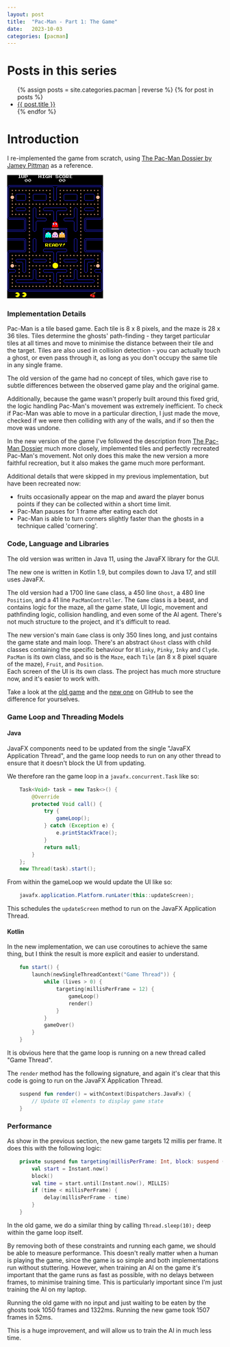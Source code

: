 ```yaml
---
layout: post
title:  "Pac-Man - Part 1: The Game"
date:   2023-10-03
categories: [pacman]
---
```


# Posts in this series
<ul>
  {% assign posts = site.categories.pacman | reverse %}
  {% for post in posts %}
    <li>
      <a href="{{ post.url }}">{{ post.title }}</a>
    </li>
  {% endfor %}
</ul>

# Introduction

I re-implemented the game from scratch, using [The Pac-Man Dossier by Jamey Pittman](https://pacman.holenet.info) as 
a reference. 

![pac-man.png](/assets/pacman-game.png)

### Implementation Details

Pac-Man is a tile based game. Each tile is 8 x 8 pixels, and the maze is 28 x 36 tiles. 
Tiles determine the ghosts' path-finding - they target particular tiles at all times and move to
minimise the distance between their tile and the target. Tiles are also used in collision detection - 
you can actually touch a ghost, or even pass through it, as long as you don't occupy the same tile in any single frame.

The old version of the game had no concept of tiles, which gave rise to subtle differences between the observed 
game play and the original game.

Additionally, because the game wasn't properly built around this fixed grid, the logic handling Pac-Man's movement was 
extremely inefficient. To check if Pac-Man was able to move in a particular direction, I just made the move,
checked if we were then colliding with any of the walls, and if so then the move was undone.

In the new version of the game I've followed the description from [The Pac-Man Dossier](https://pacman.holenet.info)
much more closely, implemented tiles and perfectly recreated Pac-Man's movement. Not only does this make the new version
a more faithful recreation, but it also makes the game much more performant.

Additional details that were skipped in my previous implementation, but have been recreated now:
* fruits occasionally appear on the map and award the player bonus points if they can be collected within a 
short time limit. 
* Pac-Man pauses for 1 frame after eating each dot
* Pac-Man is able to turn corners slightly faster than the ghosts in a technique called 'cornering'. 

### Code, Language and Libraries

The old version was written in Java 11, using the JavaFX library for the GUI. 

The new one is written in Kotlin 1.9, but compiles down to Java 17, and still uses JavaFX.

The old version had a 1700 line `Game` class, 
a 450 line `Ghost`,
a 480 line `Position`,
and a 41 line `PacManController`.
The `Game` class is a beast, and contains logic for the maze, all the game state, UI logic, 
movement and pathfinding logic, collision handling, and even some of the AI agent.
There's not much structure to the project, and it's difficult to read.

The new version's main `Game` class is only 350 lines long, and just contains the game state and main loop.
There's an abstract `Ghost` class with child classes containing the specific behaviour for 
`Blinky`, `Pinky`, `Inky` and `Clyde`. `PacMan` is its own class, and so is the `Maze`, 
each `Tile` (an 8 x 8 pixel square of the maze), `Fruit`, and `Position`.  
Each screen of the UI is its own class.
The project has much more structure now, and it's easier to work with.

Take a look at the [old game](https://github.com/JordanHuntbach/PacMan/) 
and the [new one](https://github.com/JordanHuntbach/Pac-Man/)
on GitHub to see the difference for yourselves.

### Game Loop and Threading Models

#### Java

JavaFX components need to be updated from the single "JavaFX Application Thread", 
and the game loop needs to run on any other thread to ensure that it doesn't block the UI from updating.

We therefore ran the game loop in a `javafx.concurrent.Task` like so:
```java
    Task<Void> task = new Task<>() {
        @Override
        protected Void call() {
            try {
                gameLoop();
            } catch (Exception e) {
                e.printStackTrace();
            }
            return null;
        }
    };
    new Thread(task).start();
```

From within the gameLoop we would update the UI like so:
```java
    javafx.application.Platform.runLater(this::updateScreen);
```

This schedules the `updateScreen` method to run on the JavaFX Application Thread.

#### Kotlin

In the new implementation, we can use coroutines to achieve the same thing, but I think the result is more explicit 
and easier to understand.
```kotlin
    fun start() {
        launch(newSingleThreadContext("Game Thread")) {
            while (lives > 0) {
                targeting(millisPerFrame = 12) {
                    gameLoop()
                    render()
                }
            }
            gameOver()
        }
    }
```
It is obvious here that the game loop is running on a new thread called "Game Thread".

The `render` method has the following signature, and again 
it's clear that this code is going to run on the JavaFX Application Thread.
```kotlin
    suspend fun render() = withContext(Dispatchers.JavaFx) {
        // Update UI elements to display game state
    }
```

### Performance

As show in the previous section, the new game targets 12 millis per frame. It does this with the following logic:
```kotlin
    private suspend fun targeting(millisPerFrame: Int, block: suspend () -> Unit) {
        val start = Instant.now()
        block()
        val time = start.until(Instant.now(), MILLIS)
        if (time < millisPerFrame) {
            delay(millisPerFrame - time)
        }
    }
```

In the old game, we do a similar thing by calling `Thread.sleep(10);` deep within the game loop itself.

By removing both of these constraints and running each game, we should be able to measure performance. 
This doesn't really matter when a human is playing the game, since the game is so simple and both implementations
run without stuttering. 
However, when training an AI on the game it's important that the game runs as fast as possible, 
with no delays between frames, to minimise training time.
This is particularly important since I'm just training the AI on my laptop.

Running the old game with no input and just waiting to be eaten by the ghosts took 1050 frames and 1322ms.
Running the new game took 1507 frames in 52ms.

This is a huge improvement, and will allow us to train the AI in much less time.
